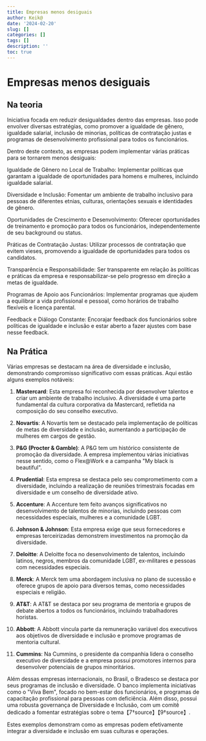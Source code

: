 ```yaml
---
title: Empresas menos desiguais
author: Keik@
date: '2024-02-20'
slug: []
categories: []
tags: []
description: ''
toc: true
---
```


# Empresas menos desiguais

## Na teoria

Iniciativa focada em reduzir desigualdades dentro das empresas. Isso pode envolver diversas estratégias, como promover a igualdade de gênero, igualdade salarial, inclusão de minorias, políticas de contratação justas e programas de desenvolvimento profissional para todos os funcionários.

Dentro deste contexto, as empresas podem implementar várias práticas para se tornarem menos desiguais:

Igualdade de Gênero no Local de Trabalho: Implementar políticas que garantam a igualdade de oportunidades para homens e mulheres, incluindo igualdade salarial.

Diversidade e Inclusão: Fomentar um ambiente de trabalho inclusivo para pessoas de diferentes etnias, culturas, orientações sexuais e identidades de gênero.

Oportunidades de Crescimento e Desenvolvimento: Oferecer oportunidades de treinamento e promoção para todos os funcionários, independentemente de seu background ou status.

Práticas de Contratação Justas: Utilizar processos de contratação que evitem vieses, promovendo a igualdade de oportunidades para todos os candidatos.

Transparência e Responsabilidade: Ser transparente em relação às políticas e práticas da empresa e responsabilizar-se pelo progresso em direção a metas de igualdade.

Programas de Apoio aos Funcionários: Implementar programas que ajudem a equilibrar a vida profissional e pessoal, como horários de trabalho flexíveis e licença parental.

Feedback e Diálogo Constante: Encorajar feedback dos funcionários sobre políticas de igualdade e inclusão e estar aberto a fazer ajustes com base nesse feedback.

## Na Prática

Várias empresas se destacam na área de diversidade e inclusão, demonstrando compromisso significativo com essas práticas. Aqui estão alguns exemplos notáveis:

1. **Mastercard**: Esta empresa foi reconhecida por desenvolver talentos e criar um ambiente de trabalho inclusivo. A diversidade é uma parte fundamental da cultura corporativa da Mastercard, refletida na composição do seu conselho executivo.

2. **Novartis**: A Novartis tem se destacado pela implementação de políticas de metas de diversidade e inclusão, aumentando a participação de mulheres em cargos de gestão.

3. **P&G (Procter & Gamble)**: A P&G tem um histórico consistente de promoção da diversidade. A empresa implementou várias iniciativas nesse sentido, como o Flex@Work e a campanha "My black is beautiful".

4. **Prudential**: Esta empresa se destaca pelo seu comprometimento com a diversidade, incluindo a realização de reuniões trimestrais focadas em diversidade e um conselho de diversidade ativo.

5. **Accenture**: A Accenture tem feito avanços significativos no desenvolvimento de talentos de minorias, incluindo pessoas com necessidades especiais, mulheres e a comunidade LGBT.

6. **Johnson & Johnson**: Esta empresa exige que seus fornecedores e empresas terceirizadas demonstrem investimentos na promoção da diversidade.

7. **Deloitte**: A Deloitte foca no desenvolvimento de talentos, incluindo latinos, negros, membros da comunidade LGBT, ex-militares e pessoas com necessidades especiais.

8. **Merck**: A Merck tem uma abordagem inclusiva no plano de sucessão e oferece grupos de apoio para diversos temas, como necessidades especiais e religião.

9. **AT&T**: A AT&T se destaca por seu programa de mentoria e grupos de debate abertos a todos os funcionários, incluindo trabalhadores horistas.

10. **Abbott**: A Abbott vincula parte da remuneração variável dos executivos aos objetivos de diversidade e inclusão e promove programas de mentoria cultural.

11. **Cummins**: Na Cummins, o presidente da companhia lidera o conselho executivo de diversidade e a empresa possui promotores internos para desenvolver potenciais de grupos minoritários.

Além dessas empresas internacionais, no Brasil, o Bradesco se destaca por seus programas de inclusão e diversidade. O banco implementa iniciativas como o "Viva Bem", focado no bem-estar dos funcionários, e programas de capacitação profissional para pessoas com deficiência. Além disso, possui uma robusta governança de Diversidade e Inclusão, com um comitê dedicado a fomentar estratégias sobre o tema【7†source】【9†source】.

Estes exemplos demonstram como as empresas podem efetivamente integrar a diversidade e inclusão em suas culturas e operações.